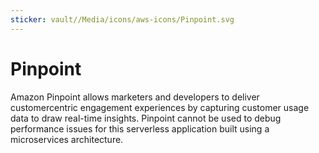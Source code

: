 ```yaml
---
sticker: vault//Media/icons/aws-icons/Pinpoint.svg
---
```

# Pinpoint
Amazon Pinpoint allows marketers and developers to deliver customercentric engagement experiences by capturing customer usage data to draw real-time insights. Pinpoint cannot be used to debug performance issues for this serverless application built using a microservices architecture.